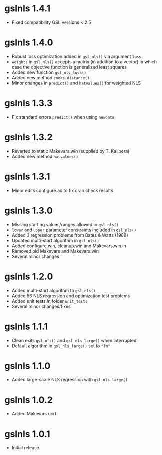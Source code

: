 # gslnls 1.4.1

* Fixed compatibility GSL versions < 2.5

# gslnls 1.4.0

* Robust loss optimization added in `gsl_nls()` via argument `loss`  
* `weights` in `gsl_nls()` accepts a matrix (in addition to a vector)
  in which case the objective function is generalized least squares
* Added new function `gsl_nls_loss()` 
* Added new method `cooks.distance()`
* Minor changes in `predict()` and `hatvalues()` for weighted NLS

# gslnls 1.3.3

* Fix standard errors `predict()` when using `newdata`

# gslnls 1.3.2

* Reverted to static Makevars.win (supplied by T. Kalibera)
* Added new method `hatvalues()`

# gslnls 1.3.1

* Minor edits configure.ac to fix cran check results

# gslnls 1.3.0

* Missing starting values/ranges allowed in `gsl_nls()`
* `lower` and `upper` parameter constraints included in `gsl_nls()` 
* Added 3 regression problems from Bates & Watts (1988)
* Updated multi-start algorithm in `gsl_nls()`
* Added configure.win, cleanup.win and Makevars.win.in
* Removed old Makevars and Makevars.win
* Several minor changes

# gslnls 1.2.0

* Added multi-start algorithm to `gsl_nls()`
* Added 56 NLS regression and optimization test problems
* Added unit tests in folder `unit_tests`
* Several minor changes/fixes

# gslnls 1.1.1

* Clean exits `gsl_nls()` and `gsl_nls_large()` when interrupted
* Default algorithm in `gsl_nls_large()` set to `"lm"`

# gslnls 1.1.0

* Added large-scale NLS regression with `gsl_nls_large()`

# gslnls 1.0.2

* Added Makevars.ucrt

# gslnls 1.0.1

* Initial release

